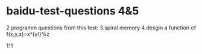 # baidu-test-questions 4&5
2 programm questions from this test:
3.spiral memory
4.desgin a function of f(x,y,z)=x^{y!}\%z 

111
